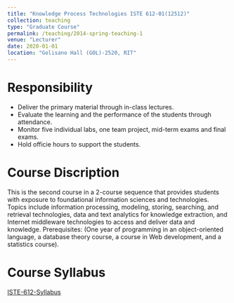 ```yaml
---
title: "Knowledge Process Technologies ISTE 612-01(12512)"
collection: teaching
type: "Graduate Course"
permalink: /teaching/2014-spring-teaching-1
venue: "Lecturer"
date: 2020-01-01
location: "Golisano Hall (GOL)-2520, RIT"
---
```



Responsibility
======
* Deliver the primary material through in-class lectures.
* Evaluate the learning and the performance of the students through attendance.
* Monitor five individual labs, one team project, mid-term exams and final exams. 
* Hold officie hours to support the students.

Course Discription
======
This is the second course in a 2-course sequence that provides students with exposure to
foundational information sciences and technologies. Topics include information processing,
modeling, storing, searching, and retrieval technologies, data and text analytics for knowledge
extraction, and Internet middleware technologies to access and deliver data and
knowledge. Prerequisites: (One year of programming in an object-oriented language, a
database theory course, a course in Web development, and a statistics course). 

Course Syllabus
======
[ISTE-612-Syllabus](/files/612.pdf)
